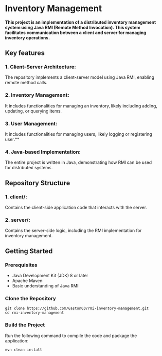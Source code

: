 # Inventory Management

#### This project is an implementation of a distributed inventory management system using Java RMI (Remote Method Invocation). This system facilitates communication between a client and server for managing inventory operations.

## Key features

### 1. Client-Server Architecture: 
The repository implements a client-server model using Java RMI, enabling remote method calls.

### 2. Inventory Management: 
It includes functionalities for managing an inventory, likely including adding, updating, or querying items.

### 3. User Management:
It includes functionalities for managing users, likely logging or registering user.**

### 4. Java-based Implementation: 
The entire project is written in Java, demonstrating how RMI can be used for distributed systems.

## Repository Structure
### 1. client/: 
Contains the client-side application code that interacts with the server.

### 2. server/: 
Contains the server-side logic, including the RMI implementation for inventory management.

## Getting Started

### Prerequisites
- Java Development Kit (JDK) 8 or later
- Apache Maven
- Basic understanding of Java RMI

### Clone the Repository
```shell
git clone https://github.com/Gaston03/rmi-inventory-management.git
cd rmi-inventory-management
```

### Build the Project
Run the following command to compile the code and package the application:
```shell
mvn clean install
```
